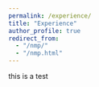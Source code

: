 ```yaml
---
permalink: /experience/
title: "Experience"
author_profile: true
redirect_from: 
  - "/nmp/"
  - "/nmp.html"
---
```

this is a test
